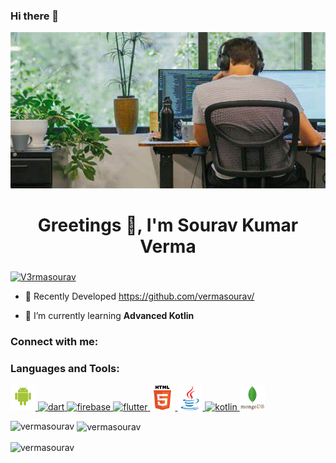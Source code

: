### Hi there 👋

<!--
**vermasourav/vermasourav** is a ✨ _special_ ✨ repository because its `README.md` (this file) appears on your GitHub profile.

Here are some ideas to get you started:

- 🔭 I’m currently working on ...
- 🌱 I’m currently learning ...
- 👯 I’m looking to collaborate on ...
- 🤔 I’m looking for help with ...
- 💬 Ask me about ...
- 📫 How to reach me: ...
- 😄 Pronouns: ...
- ⚡ Fun fact: ...
-->
<div style="text-align:center;">
  <img src="images/profile.jpg" width="900px" height="250px"/>
</div>

<h1 align="center">Greetings 👋, I'm Sourav Kumar Verma</h1>
<h3 align="center"> </h3>


<p align="left"> <a href="https://twitter.com/V3rmasourav" target="blank"><img src="https://img.shields.io/twitter/follow/V3rmasourav?logo=twitter&style=for-the-badge" alt="V3rmasourav" /></a> </p>

- 🔭 Recently Developed https://github.com/vermasourav/

- 🌱 I’m currently learning **Advanced Kotlin**

<h3 align="left">Connect with me:</h3>
<p align="left">

</p>

<h3 align="left">Languages and Tools:</h3>
<p align="left"> <a href="https://developer.android.com" target="_blank" rel="noreferrer"> <img src="https://raw.githubusercontent.com/devicons/devicon/master/icons/android/android-original-wordmark.svg" alt="android" width="40" height="40"/> </a> <a href="https://dart.dev" target="_blank" rel="noreferrer"> <img src="https://www.vectorlogo.zone/logos/dartlang/dartlang-icon.svg" alt="dart" width="40" height="40"/> </a> <a href="https://firebase.google.com/" target="_blank" rel="noreferrer"> <img src="https://www.vectorlogo.zone/logos/firebase/firebase-icon.svg" alt="firebase" width="40" height="40"/> </a> <a href="https://flutter.dev" target="_blank" rel="noreferrer"> <img src="https://www.vectorlogo.zone/logos/flutterio/flutterio-icon.svg" alt="flutter" width="40" height="40"/> </a> <a href="https://www.w3.org/html/" target="_blank" rel="noreferrer"> <img src="https://raw.githubusercontent.com/devicons/devicon/master/icons/html5/html5-original-wordmark.svg" alt="html5" width="40" height="40"/> </a> <a href="https://www.java.com" target="_blank" rel="noreferrer"> <img src="https://raw.githubusercontent.com/devicons/devicon/master/icons/java/java-original.svg" alt="java" width="40" height="40"/> </a> <a href="https://kotlinlang.org" target="_blank" rel="noreferrer"> <img src="https://www.vectorlogo.zone/logos/kotlinlang/kotlinlang-icon.svg" alt="kotlin" width="40" height="40"/> </a> <a href="https://www.mongodb.com/" target="_blank" rel="noreferrer"> <img src="https://raw.githubusercontent.com/devicons/devicon/master/icons/mongodb/mongodb-original-wordmark.svg" alt="mongodb" width="40" height="40"/> </a> </p>
<p><img align="left" src="https://github-readme-stats.vercel.app/api/top-langs?username=vermasourav&show_icons=true&locale=en&layout=compact" alt="vermasourav" /></p>

<p>&nbsp;<img  align="center" src="https://github-readme-stats.vercel.app/api?username=vermasourav&show_icons=true&locale=en" alt="vermasourav" /></p>

<p><img  align="center" src="https://github-readme-streak-stats.herokuapp.com/?user=vermasourav&" alt="vermasourav" /></p>


